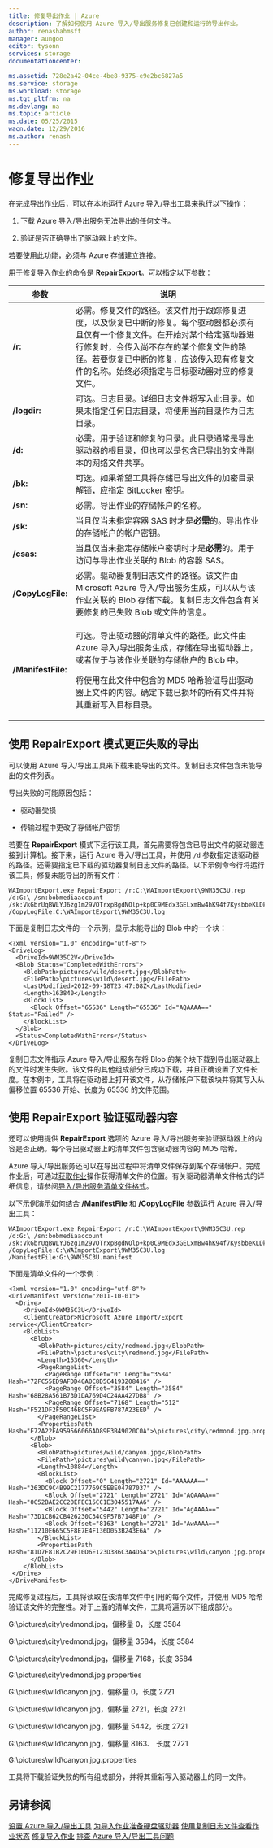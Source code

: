 ```yaml
---
title: 修复导出作业 | Azure
description: 了解如何使用 Azure 导入/导出服务修复已创建和运行的导出作业。
author: renashahmsft
manager: aungoo
editor: tysonn
services: storage
documentationcenter: 

ms.assetid: 728e2a42-04ce-4be8-9375-e9e2bc6827a5
ms.service: storage
ms.workload: storage
ms.tgt_pltfrm: na
ms.devlang: na
ms.topic: article
ms.date: 05/25/2015
wacn.date: 12/29/2016
ms.author: renash
---
```


# 修复导出作业
在完成导出作业后，可以在本地运行 Azure 导入/导出工具来执行以下操作：
  
1.  下载 Azure 导入/导出服务无法导出的任何文件。
  
2.  验证是否正确导出了驱动器上的文件。
  
若要使用此功能，必须与 Azure 存储建立连接。
  
用于修复导入作业的命令是 **RepairExport**。可以指定以下参数：
  
|参数|说明|  
|---------------|-----------------|  
|**/r:<RepairFile>**|必需。修复文件的路径。该文件用于跟踪修复进度，以及恢复已中断的修复。每个驱动器都必须有且仅有一个修复文件。在开始对某个给定驱动器进行修复时，会传入尚不存在的某个修复文件的路径。若要恢复已中断的修复，应该传入现有修复文件的名称。始终必须指定与目标驱动器对应的修复文件。|  
|**/logdir:<LogDirectory>**|可选。日志目录。详细日志文件将写入此目录。如果未指定任何日志目录，将使用当前目录作为日志目录。|  
|**/d:<TargetDirectory>**|必需。用于验证和修复的目录。此目录通常是导出驱动器的根目录，但也可以是包含已导出的文件副本的网络文件共享。|  
|**/bk:<BitLockerKey>**|可选。如果希望工具将存储已导出文件的加密目录解锁，应指定 BitLocker 密钥。|  
|**/sn:<StorageAccountName>**|必需。导出作业的存储帐户的名称。|  
|**/sk:<StorageAccountKey>**|当且仅当未指定容器 SAS 时才是**必需**的。导出作业的存储帐户的帐户密钥。|  
|**/csas:<ContainerSas>**|当且仅当未指定存储帐户密钥时才是**必需**的。用于访问与导出作业关联的 Blob 的容器 SAS。|  
|**/CopyLogFile:<DriveCopyLogFile>**|必需。驱动器复制日志文件的路径。该文件由 Microsoft Azure 导入/导出服务生成，可以从与该作业关联的 Blob 存储下载。复制日志文件包含有关要修复的已失败 Blob 或文件的信息。|  
|**/ManifestFile:<DriveManifestFile>**|<p>可选。导出驱动器的清单文件的路径。此文件由 Azure 导入/导出服务生成，存储在导出驱动器上，或者位于与该作业关联的存储帐户的 Blob 中。</p><p> 将使用在此文件中包含的 MD5 哈希验证导出驱动器上文件的内容。确定下载已损坏的所有文件并将其重新写入目标目录。<p>|  
  
## 使用 RepairExport 模式更正失败的导出  
可以使用 Azure 导入/导出工具来下载未能导出的文件。复制日志文件包含未能导出的文件列表。
  
导出失败的可能原因包括：
  
-   驱动器受损
  
-   传输过程中更改了存储帐户密钥
  
若要在 **RepairExport** 模式下运行该工具，首先需要将包含已导出文件的驱动器连接到计算机。接下来，运行 Azure 导入/导出工具，并使用 `/d` 参数指定该驱动器的路径。还需要指定已下载的驱动器复制日志文件的路径。以下示例命令行将运行该工具，修复未能导出的所有文件：
  
    WAImportExport.exe RepairExport /r:C:\WAImportExport\9WM35C3U.rep /d:G:\ /sn:bobmediaaccount /sk:VkGbrUqBWLYJ6zg1m29VOTrxpBgdNOlp+kp0C9MEdx3GELxmBw4hK94f7KysbbeKLDksg7VoN1W/a5UuM2zNgQ== /CopyLogFile:C:\WAImportExport\9WM35C3U.log  

下面是复制日志文件的一个示例，显示未能导出的 Blob 中的一个块：
  
    <?xml version="1.0" encoding="utf-8"?>  
    <DriveLog>  
      <DriveId>9WM35C2V</DriveId>  
      <Blob Status="CompletedWithErrors">  
        <BlobPath>pictures/wild/desert.jpg</BlobPath>  
        <FilePath>\pictures\wild\desert.jpg</FilePath>  
        <LastModified>2012-09-18T23:47:08Z</LastModified>  
        <Length>163840</Length>  
        <BlockList>  
          <Block Offset="65536" Length="65536" Id="AQAAAA==" Status="Failed" />  
        </BlockList>  
      </Blob>  
      <Status>CompletedWithErrors</Status>  
    </DriveLog>  

复制日志文件指示 Azure 导入/导出服务在将 Blob 的某个块下载到导出驱动器上的文件时发生失败。该文件的其他组成部分已成功下载，并且正确设置了文件长度。在本例中，工具将在驱动器上打开该文件，从存储帐户下载该块并将其写入从偏移位置 65536 开始、长度为 65536 的文件范围。
  
## 使用 RepairExport 验证驱动器内容  
还可以使用提供 **RepairExport** 选项的 Azure 导入/导出服务来验证驱动器上的内容是否正确。每个导出驱动器上的清单文件包含驱动器内容的 MD5 哈希。
  
Azure 导入/导出服务还可以在导出过程中将清单文件保存到某个存储帐户。完成作业后，可通过[获取作业](https://docs.microsoft.com/rest/api/storageservices/importexport/Get-Job3)操作获得清单文件的位置。有关驱动器清单文件格式的详细信息，请参阅[导入/导出服务清单文件格式](./storage-import-export-file-format-metadata-and-properties.md)。
  
以下示例演示如何结合 **/ManifestFile** 和 **/CopyLogFile** 参数运行 Azure 导入/导出工具：
  
    WAImportExport.exe RepairExport /r:C:\WAImportExport\9WM35C3U.rep /d:G:\ /sn:bobmediaaccount /sk:VkGbrUqBWLYJ6zg1m29VOTrxpBgdNOlp+kp0C9MEdx3GELxmBw4hK94f7KysbbeKLDksg7VoN1W/a5UuM2zNgQ== /CopyLogFile:C:\WAImportExport\9WM35C3U.log /ManifestFile:G:\9WM35C3U.manifest  

下面是清单文件的一个示例：
  
    <?xml version="1.0" encoding="utf-8"?>  
    <DriveManifest Version="2011-10-01">  
      <Drive>  
        <DriveId>9WM35C3U</DriveId>  
        <ClientCreator>Microsoft Azure Import/Export service</ClientCreator>  
        <BlobList>
          <Blob>  
            <BlobPath>pictures/city/redmond.jpg</BlobPath>  
            <FilePath>\pictures\city\redmond.jpg</FilePath>  
            <Length>15360</Length>  
            <PageRangeList>  
              <PageRange Offset="0" Length="3584" Hash="72FC55ED9AFDD40A0C8D5C4193208416" />  
              <PageRange Offset="3584" Length="3584" Hash="68B28A561B73D1DA769D4C24AA427DB8" />  
              <PageRange Offset="7168" Length="512" Hash="F521DF2F50C46BC5F9EA9FB787A23EED" />  
            </PageRangeList>  
            <PropertiesPath Hash="E72A22EA959566066AD89E3B49020C0A">\pictures\city\redmond.jpg.properties</PropertiesPath>  
          </Blob>  
          <Blob>  
            <BlobPath>pictures/wild/canyon.jpg</BlobPath>  
            <FilePath>\pictures\wild\canyon.jpg</FilePath>  
            <Length>10884</Length>  
            <BlockList>  
              <Block Offset="0" Length="2721" Id="AAAAAA==" Hash="263DC9C4B99C2177769C5EBE04787037" />  
              <Block Offset="2721" Length="2721" Id="AQAAAA==" Hash="0C52BAE2CC20EFEC15CC1E3045517AA6" />  
              <Block Offset="5442" Length="2721" Id="AgAAAA==" Hash="73D1CB62CB426230C34C9F57B7148F10" />  
              <Block Offset="8163" Length="2721" Id="AwAAAA==" Hash="11210E665C5F8E7E4F136D053B243E6A" />  
            </BlockList>  
            <PropertiesPath Hash="81D7F81B2C29F10D6E123D386C3A4D5A">\pictures\wild\canyon.jpg.properties</PropertiesPath>  
          </Blob> 
        </BlobList>  
     </Drive>  
    </DriveManifest>  

完成修复过程后，工具将读取在该清单文件中引用的每个文件，并使用 MD5 哈希验证该文件的完整性。对于上面的清单文件，工具将遍历以下组成部分。
  
G:\\pictures\\city\\redmond.jpg，偏移量 0，长度 3584
  
G:\\pictures\\city\\redmond.jpg，偏移量 3584，长度 3584
  
G:\\pictures\\city\\redmond.jpg，偏移量 7168，长度 3584
  
G:\\pictures\\city\\redmond.jpg.properties
  
G:\\pictures\\wild\\canyon.jpg，偏移量 0，长度 2721
  
G:\\pictures\\wild\\canyon.jpg，偏移量 2721，长度 2721
  
G:\\pictures\\wild\\canyon.jpg，偏移量 5442，长度 2721
  
G:\\pictures\\wild\\canyon.jpg，偏移量 8163、 长度 2721
  
G:\\pictures\\wild\\canyon.jpg.properties
  
工具将下载验证失败的所有组成部分，并将其重新写入驱动器上的同一文件。
  
## 另请参阅  
[设置 Azure 导入/导出工具](./storage-import-export-tool-setup-v1.md)
[为导入作业准备硬盘驱动器](./storage-import-export-tool-preparing-hard-drives-import-v1.md)
[使用复制日志文件查看作业状态](./storage-import-export-tool-reviewing-job-status-v1.md)
[修复导入作业](./storage-import-export-tool-repairing-an-import-job-v1.md)
[排查 Azure 导入/导出工具问题](./storage-import-export-tool-troubleshooting-v1.md)

<!---HONumber=Mooncake_1226_2016-->